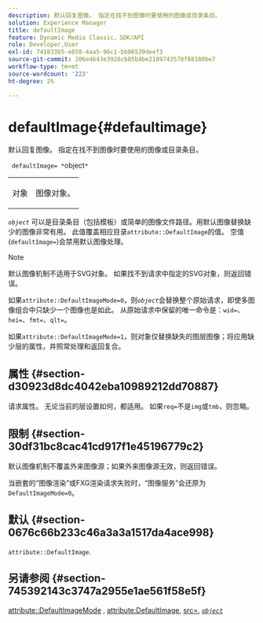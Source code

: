 ```yaml
---
description: 默认回复图像。 指定在找不到图像时要使用的图像或目录条目。
solution: Experience Manager
title: defaultImage
feature: Dynamic Media Classic，SDK/API
role: Developer,User
exl-id: 741833b5-e858-4aa5-96c1-bb06539deef3
source-git-commit: 206e4643e3926cb85b4be2189743578f88180be7
workflow-type: tm+mt
source-wordcount: '223'
ht-degree: 2%

---
```


# defaultImage{#defaultimage}

默认回复图像。 指定在找不到图像时要使用的图像或目录条目。

` defaultImage= *`object`*`

<table id="simpletable_C1FC14B7D9AE476DB2B10EB402944335"> 
 <tr class="strow"> 
  <td class="stentry"> <p> <span class="codeph"> <span class="varname"> 对象  </span> </span> </p> </td> 
  <td class="stentry"> <p>图像对象。 </p> </td> 
 </tr> 
</table>

*`object`* 可以是目录条目（包括模板）或简单的图像文件路径。用默认图像替换缺少的图像非常有用。 此值覆盖相应目录`attribute::DefaultImage`的值。 空值(`defaultImage=`)会禁用默认图像处理。

>[!NOTE]
>
>默认图像机制不适用于SVG对象。 如果找不到请求中指定的SVG对象，则返回错误。

如果`attribute::DefaultImageMode=0`，则&#x200B;*`object`*&#x200B;会替换整个原始请求，即使多图像组合中只缺少一个图像也是如此。 从原始请求中保留的唯一命令是：`wid=`、`hei=`、`fmt=`、`qlt=`。

如果`attribute::DefaultImageMode=1`，则对象仅替换缺失的图层图像；将应用缺少层的属性，并照常处理和返回复合。

## 属性 {#section-d30923d8dc4042eba10989212dd70887}

请求属性。 无论当前的层设置如何，都适用。 如果`req=`不是`img`或`tmb`，则忽略。

## 限制 {#section-30df31bc8cac41cd917f1e45196779c2}

默认图像机制不覆盖外来图像源；如果外来图像源无效，则返回错误。

当嵌套的“图像渲染”或FXG渲染请求失败时，“图像服务”会还原为`DefaultImageMode=0`。

## 默认 {#section-0676c66b233c46a3a3a1517da4ace998}

`attribute::DefaultImage`.

## 另请参阅 {#section-745392143c3747a2955e1ae561f58e5f}

[attribute::DefaultImageMode](../../../../../is-api/image-catalog/image-serving-api-ref/c-image-catalog-reference/c-attributes-reference/r-defaultimagemode.md#reference-8a996af162f84e46bbe9e6e0d4e26782) ,  [attribute:DefaultImage](../../../../../is-api/image-catalog/image-serving-api-ref/c-image-catalog-reference/c-attributes-reference/r-is-cat-defaultimage.md#reference-8e9900e129f54ed68462a3c2fc3bc433),  [src=](../../../../../is-api/http-ref/image-serving-api-ref/c-http-protocol-reference/c-command-reference/r-src.md#reference-f6506637778c4c69bf106a7924a91ab1),  [ *`object`* ](../../../../../is-api/http-ref/image-serving-api-ref/c-http-protocol-reference/c-data-types/r-object.md#reference-2591bd24548d462782c68d138ef795a0)
